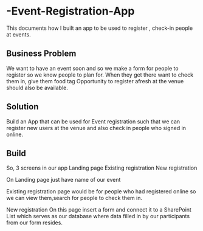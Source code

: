 # -Event-Registration-App
This documents how I built an app to be used to register , check-in people at events.

## Business Problem
We want to have an event soon and so we make a form for people to register so we know people to plan for.
When they get there want to check them in, give them food tag
Opportunity to register afresh at the venue should also be available.

## Solution
Build an App that can be used for Event registration such that we can register new users at the venue and also check in people who signed in online.

## Build

So, 3 screens in our app
Landing page
Existing registration 
New registration


On Landing page just have name of our event

Existing registration  page would be for people who had registered online so we can view them,search for people to check them in.

New registration
On this page insert a form and connect it to a SharePoint List which serves as our database where data filled in by our participants from our form resides.
